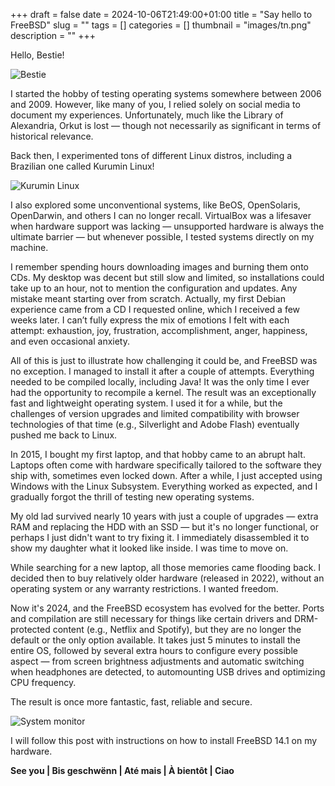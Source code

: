 +++ 
draft = false
date = 2024-10-06T21:49:00+01:00
title = "Say hello to FreeBSD"
slug = "" 
tags = []
categories = []
thumbnail = "images/tn.png"
description = ""
+++

Hello, Bestie!

![Bestie](/images/say-hello-to-freebsd/Daemon-phk.svg.png)

I started the hobby of testing operating systems somewhere between 2006 and 2009. However, like many of you, I relied solely on social media to document my experiences. Unfortunately, much like the Library of Alexandria, Orkut is lost — though not necessarily as significant in terms of historical relevance.

Back then, I experimented tons of different Linux distros, including a Brazilian one called Kurumin Linux!

![Kurumin Linux](/images/say-hello-to-freebsd/kurumin.png)

I also explored some unconventional systems, like BeOS, OpenSolaris, OpenDarwin, and others I can no longer recall. VirtualBox was a lifesaver when hardware support was lacking — unsupported hardware is always the ultimate barrier — but whenever possible, I tested systems directly on my machine.

I remember spending hours downloading images and burning them onto CDs. My desktop was decent but still slow and limited, so installations could take up to an hour, not to mention the configuration and updates. Any mistake meant starting over from scratch. Actually, my first Debian experience came from a CD I requested online, which I received a few weeks later. I can’t fully express the mix of emotions I felt with each attempt: exhaustion, joy, frustration, accomplishment, anger, happiness, and even occasional anxiety.

All of this is just to illustrate how challenging it could be, and FreeBSD was no exception. I managed to install it after a couple of attempts. Everything needed to be compiled locally, including Java! It was the only time I ever had the opportunity to recompile a kernel. The result was an exceptionally fast and lightweight operating system. I used it for a while, but the challenges of version upgrades and limited compatibility with browser technologies of that time (e.g., Silverlight and Adobe Flash) eventually pushed me back to Linux.

In 2015, I bought my first laptop, and that hobby came to an abrupt halt. Laptops often come with hardware specifically tailored to the software they ship with, sometimes even locked down. After a while, I just accepted using Windows with the Linux Subsystem. Everything worked as expected, and I gradually forgot the thrill of testing new operating systems.

My old lad survived nearly 10 years with just a couple of upgrades — extra RAM and replacing the HDD with an SSD — but it's no longer functional, or perhaps I just didn't want to try fixing it. I immediately disassembled it to show my daughter what it looked like inside. I was time to move on.

While searching for a new laptop, all those memories came flooding back. I decided then to buy relatively older hardware (released in 2022), without an operating system or any warranty restrictions. I wanted freedom.

Now it's 2024, and the FreeBSD ecosystem has evolved for the better. Ports and compilation are still necessary for things like certain drivers and DRM-protected content (e.g., Netflix and Spotify), but they are no longer the default or the only option available. It takes just 5 minutes to install the entire OS, followed by several extra hours to configure every possible aspect — from screen brightness adjustments and automatic switching when headphones are detected, to automounting USB drives and optimizing CPU frequency.

The result is once more fantastic, fast, reliable and secure.

![System monitor](/images/say-hello-to-freebsd/freebsd_screenshot.png)

I will follow this post with instructions on how to install FreeBSD 14.1 on my hardware.

**See you | Bis geschwënn | Até mais | À bientôt | Ciao**
